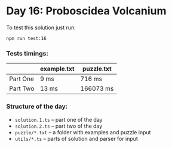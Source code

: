 # Day 16: Proboscidea Volcanium

To test this solution just run:

```shell
npm run test:16
```

### Tests timings:

|          | example.txt | puzzle.txt |
| -------- | ----------- | ---------- |
| Part One | 9 ms        | 716 ms     |
| Part Two | 13 ms       | 166073 ms  |

### Structure of the day:

- `solution.1.ts` – part one of the day
- `solution.2.ts` – part two of the day
- `puzzle/*.txt` – a folder with examples and puzzle input
- `utils/*.ts` – parts of solution and parser for input
